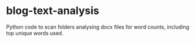 # blog-text-analysis
Python code to scan folders analysing docx files for word counts, including top unique words used.
